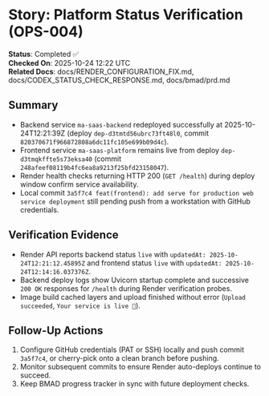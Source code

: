 # Story: Platform Status Verification (OPS-004)

**Status**: Completed ✅  
**Checked On**: 2025-10-24 12:22 UTC  
**Related Docs**: docs/RENDER_CONFIGURATION_FIX.md, docs/CODEX_STATUS_CHECK_RESPONSE.md, docs/bmad/prd.md

## Summary
- Backend service `ma-saas-backend` redeployed successfully at 2025-10-24T12:21:39Z (deploy `dep-d3tmtd56ubrc73ft48l0`, commit `820370671f966872808a6dc11fc105e699b09d4c`).
- Frontend service `ma-saas-platform` remains live from deploy `dep-d3tmqkffte5s73eksa40` (commit `248afeef08119b4fc6ea8a9213f25bfd23158047`).
- Render health checks returning HTTP 200 (`GET /health`) during deploy window confirm service availability.
- Local commit `3a5f7c4 feat(frontend): add serve for production web service deployment` still pending push from a workstation with GitHub credentials.

## Verification Evidence
- Render API reports backend status `live` with `updatedAt: 2025-10-24T12:21:12.45895Z` and frontend status `live` with `updatedAt: 2025-10-24T12:14:16.037376Z`.
- Backend deploy logs show Uvicorn startup complete and successive `200 OK` responses for `/health` during Render verification probes.
- Image build cached layers and upload finished without error (`Upload succeeded`, `Your service is live 🎉`).

## Follow-Up Actions
1. Configure GitHub credentials (PAT or SSH) locally and push commit `3a5f7c4`, or cherry-pick onto a clean branch before pushing.
2. Monitor subsequent commits to ensure Render auto-deploys continue to succeed.
3. Keep BMAD progress tracker in sync with future deployment checks.

